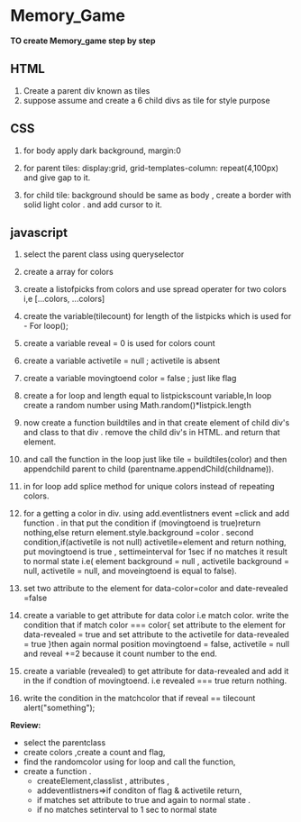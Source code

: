# Memory_Game

**TO create Memory_game step by step**


## HTML

1. Create a parent div known as tiles
2. suppose assume and create a  6 child divs as tile for style purpose

## CSS
1. for body apply dark background, margin:0

2. for parent tiles: display:grid, grid-templates-column: repeat(4,100px)
and give gap to it.

3. for child tile: background should be same as body , create a border with solid light color . and add cursor to it.

## javascript

1. select the parent class using queryselector
2. create a array for colors
3. create a listofpicks from colors and use spread operater for two colors
i,e [...colors, ...colors]
4. create the variable(tilecount) for  length of the listpicks which is used for - For loop();
5. create a variable reveal = 0  is used for colors count
6. create a variable activetile = null ; activetile is absent
7. create a variable movingtoend color = false ; just like flag
8. create a for loop and length equal to listpickscount variable,In loop create a random number using Math.random()*listpick.length
9. now create a function buildtiles and in that create element of child div's and class to that div . remove the child div's in HTML.
and return that element.
10. and call the function in the loop just like tile = buildtiles(color)
and then appendchild parent to child (parentname.appendChild(childname)).
11. in for loop add splice method for unique colors instead of repeating colors.
12. for a getting a color in div. using add.eventlistners event =click and  add function . in that put the condition if (movingtoend is true)return nothing,else return element.style.background =color . second condition,if(activetile is not null) activetile=element and return nothing,  put movingtoend is true , settimeinterval for 1sec if no matches it result to normal state i.e( element background = null , activetile background = null, activetile =  null, and moveingtoend is equal to false).
13. set two attribute to the element for data-color=color and date-revealed =false
14. create a variable to get attribute for data color i.e match color. write the condition that if match color === color{
    set attribute to the element for data-revealed = true and set attribute to the activetile for data-revealed = true 
}then again normal position movingtoend = false, activetile = null and reveal +=2 because it count number to the end.

15. create a variable (revealed) to get attribute for data-revealed and add it in the if condtion of movingtoend. i.e revealed === true return nothing.

16. write the condition in the matchcolor that if reveal == tilecount  alert("something");

**Review:**
* select the parentclass 
* create colors ,create a count and flag,
* find the randomcolor using for loop and call the function, 
* create a function  . 
  * createElement,classlist , attributes ,
  *  addeventlistners=>if conditon of flag & activetile return,
  * if matches set attribute to true and again to normal state .  
  * if no matches setinterval to 1 sec to normal state
